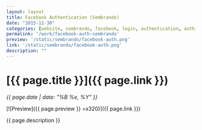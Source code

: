 ```yaml
---
layout: layout
title: Facebook Authentication (Sembrando)
date: "2015-11-30"
categories: [website, sembrando, facebook, login, authentication, auth, sdk, api,  mentor, mentee, students, mentorship, latino, first generation, highschool, education, university, UW, design, user experience]
permalink: '/work/facebook-auth-sembrando'
preview: '/static/sembrando/facebook-auth.png'
link: '/static/sembrando/facebook-auth.png'
description: ""
---
```


# [{{ page.title }}]({{ page.link }})
*{{ page.date | date: "%B %e, %Y" }}*

[![Preview]({{ page.preview }} =x320)]({{ page.link }})

{{ page.description }}
